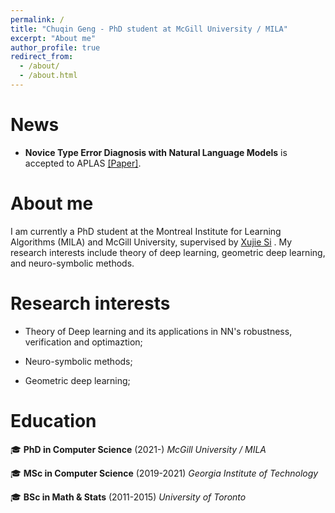 ```yaml
---
permalink: /
title: "Chuqin Geng - PhD student at McGill University / MILA"
excerpt: "About me"
author_profile: true
redirect_from: 
  - /about/
  - /about.html
---
```



# News
* <b>Novice Type Error Diagnosis with Natural Language Models</b> is accepted to APLAS <a href="https:">[Paper]</a>.

# About me

I am currently a PhD student at the Montreal Institute for Learning Algorithms (MILA) and McGill University, supervised by [Xujie Si](https://www.cs.mcgill.ca/~xsi/) . My research interests include theory of deep learning, geometric deep learning, and neuro-symbolic methods.

# Research interests

* Theory of Deep learning and its applications in NN's robustness, verification and optimaztion;

* Neuro-symbolic methods;

* Geometric deep learning;



# Education

🎓 **PhD in Computer Science** (2021-)
  *McGill University / MILA*

🎓 **MSc in Computer Science** (2019-2021)
  *Georgia Institute of Technology*

🎓 **BSc in Math & Stats** (2011-2015)
  *University of Toronto*

